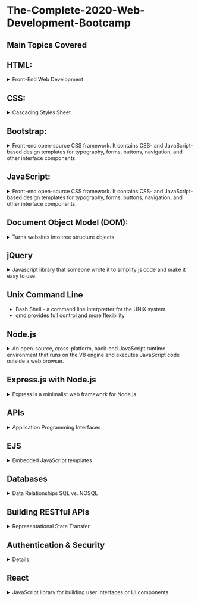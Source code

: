 # The-Complete-2020-Web-Development-Bootcamp

## Main Topics Covered

## HTML:

<details>
  <summary>Front-End Web Development</summary>

###

- Hyper Text Markup Language.
- HTML is the foundation of all websites.
</details>

## CSS:

<details>
   <summary>Cascading Styles Sheet</summary>

### Internal CSS

- Broswers have default styling added on top of out own css styles

### External CSS

- Styles stored in external file.css and linked to HTML file in head tag.

### Favicons

- A small icon that appears next to the title of website. (16×16 pixel )

### Box Model

![](https://www.kasandbox.org/programming-images/misc/boxmodel.png)

### Display Properties

- block elements take the whole width of the document.
- inline elements take the width of the content only.
- inline-block, that allows to change width and set elements at the same line.
- images are inline-block

### Static and Relative Positioning

### Absolute Positioning

### Sizing

</details>

## Bootstrap:

<details>
  <summary>Front-end open-source CSS framework. It contains CSS- and JavaScript-based design templates for typography, forms, buttons, navigation, and other interface components.</summary>

###

- Hyper Text Markup Language.
- HTML is the foundation of all websites.
</details>

## JavaScript:

<details>
  <summary>Front-end open-source CSS framework. It contains CSS- and JavaScript-based design templates for typography, forms, buttons, navigation, and other interface components.</summary>

###

- Data Types: String, Numbers, Boolean and typeof(variable)
- Randomisation and logical operators
- Loops, collections and Conditionals
- Functions
- Expressions, Operators, Statements and
  Declarations
- Object-Oriented Programming
- Objects and Prototypes
- `This`

</details>

## Document Object Model (DOM):

<details>
  <summary>Turns websites into tree structure objects</summary>

![](https://data-flair.training/blogs/wp-content/uploads/sites/2/2019/08/JavaScript-Dom-Tree.png)

###

</details>

## jQuery

<details>
  <summary> Javascript library that someone wrote it to simplify js code and make it easy to use.</summary>

</details>

## Unix Command Line

- Bash Shell - a command line interpretter for the UNIX system.
- cmd provides full control and more flexibility

## Node.js

<details>
  <summary> An open-source, cross-platform, back-end JavaScript runtime environment that runs on the V8 engine and executes JavaScript code outside a web browser. </summary>

###

- Apply concepts like data types, objects, methods, objectoriented
  programming, and classes in the context of backend
  development.
- use command line with Node.js

### Native Node Modules

- such as File modules, HTTP modules

### NPM

- Node Package Manager for External modules.
- `$ npm init -y` intailize NPM package.json file into the project.

</details>

## Express.js with Node.js

<details>
  <summary>Express is a minimalist web framework for Node.js </summary>

###

- Creating Node and Express based servers
- RESTful Routing with Express
- use middleware for Node applications
</details>

## APIs

<details>
  <summary>Application Programming Interfaces</summary>

###

- HTTP
- Calling APIs
  - Endpoints, Paths and Parameters
  - Making GET Requests with the Node HTTPS Module
  - `app.get('/', function(req, res){ //url parts const query = 'london'; const apiKey = '3b712ebc109bc87b541a0abaa0f64b85'; const unit = 'metric'; //request from our Server to external server 'API' const url = `https://api.openweathermap.org/data/2.5/weather?q=${query}&appid=${apiKey}&units=${unit}`;
    https.get(url, function(response){
    console.log((response));
    })
    })`
- Basic API Authentication
- JSON
</details>

## EJS

<details>
  <summary> Embedded JavaScript templates</summary>

</details>

## Databases

<details>
  <summary>Data Relationships SQL vs. NOSQL </summary>

###

- Stands for Structured Query language vs non-relational Structured Query language

### NoSQL Database with MongoDB and Mongoose

- mongodb is the native driver for interacting with a mongoDB
- mongoose is an Object modeling tool for MongoDB.

### Mongoose: an alternative to the native MongoDB driver

</details>

## Building RESTful APIs

<details>
  <summary>Representational State Transfer</summary>

###

- MongoDB GUI Robo 3T and MongoDB Compass
- Implementing GET, POST, PUT, PATCH and DELETE
- Use Express to handle routes

</details>

## Authentication & Security

<details>
 
###

- Level 1 - Register Users with Username and Password
- Level 2 - Database Encryption
- Level 3 - Hashing Passwords
- Level 4 - Salting and Hashing Passwords with bcrypt
  Cookies and Sessions
- level 5 - Using Passport.js to Add Cookies and Sessions
- Level 6 - OAuth 2.0 & How to Implement Sign In with Google
</details>

## React

<details>
  <summary>JavaScript library for building user interfaces or UI components.</summary>

### JSX

- JSX stands for JavaScript XML. It allows us to directly write HTML in React
  - `React.createElement(component, props, ...children) `
  - JSX Expressions `<MyComponent foo={1 + 2 + 3 + 4} />`
  - Attributes `function App1() { return <Greeting firstName="Ben" lastName="Hector" />; }`

### Components

- Components are functions that are independent, reusable pieces of the UI
- Coponent can have properties
  - `function Welcome(props) { return <h1>Hello {props.name}!</h1>; } ReactDOM.render(<Welcome name="John Doe"/>, document.getElementById('root')); `
- Local Environment Setup for React Development
  - `npx create-react-app react-tutorial `
  - `npm start`

### Props

- Props are Read-Only
-

</details>
